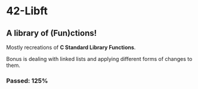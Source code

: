 # 42-Libft
## A library of (Fun)ctions!

Mostly recreations of **C Standard Library Functions**.

Bonus is dealing with linked lists and applying different forms of changes to them.

### Passed: 125%
